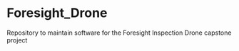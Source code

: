 # Foresight_Drone
Repository to maintain software for the Foresight Inspection Drone capstone project
